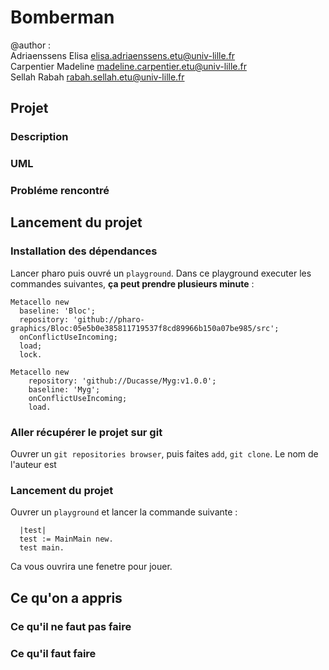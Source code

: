 # Bomberman

@author :   
Adriaenssens Elisa elisa.adriaenssens.etu@univ-lille.fr   
Carpentier Madeline madeline.carpentier.etu@univ-lille.fr   
Sellah Rabah rabah.sellah.etu@univ-lille.fr   

## Projet
### Description
### UML
### Probléme rencontré

## Lancement du projet
### Installation des dépendances
  Lancer pharo puis ouvré un ```playground```. Dans ce playground executer les commandes suivantes, **ça peut prendre plusieurs minute** :
  ```smalltalk
Metacello new
    baseline: 'Bloc';
    repository: 'github://pharo-graphics/Bloc:05e5b0e385811719537f8cd89966b150a07be985/src';
    onConflictUseIncoming;
    load;
    lock.
```
```smalltalk
Metacello new
    repository: 'github://Ducasse/Myg:v1.0.0';
    baseline: 'Myg';
    onConflictUseIncoming;
    load.
```
  
### Aller récupérer le projet sur git
  Ouvrer un ```git repositories browser```, puis faites ```add```, ```git clone```.
  Le nom de l'auteur est 
### Lancement du projet
  Ouvrer un ```playground``` et lancer la commande suivante : 
```smalltalk
  |test|
  test := MainMain new.
  test main.
```
  Ca vous ouvrira une fenetre pour jouer.

## Ce qu'on a appris
### Ce qu'il ne faut pas faire
### Ce qu'il faut faire
